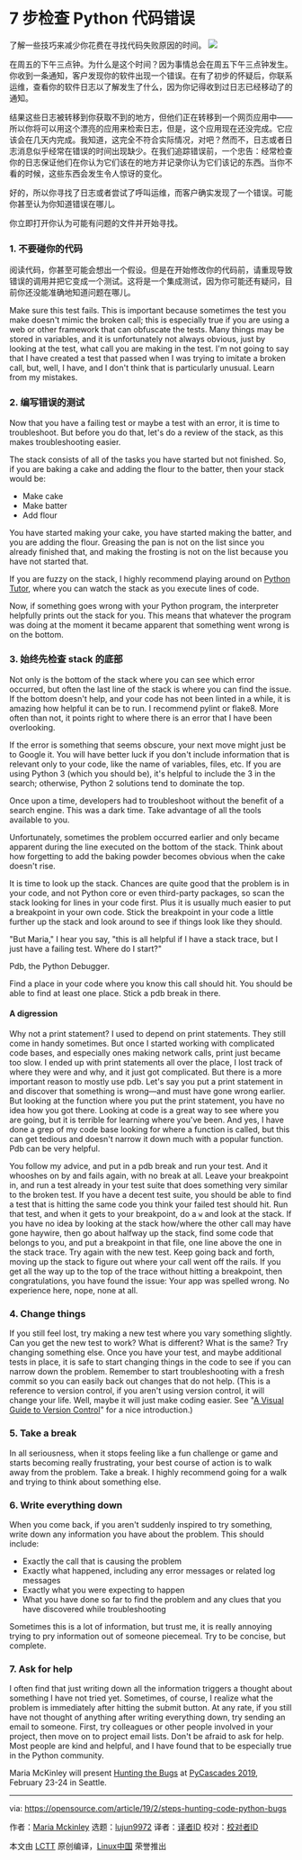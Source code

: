 [#]: collector: (lujun9972)
[#]: translator: (LazyWolfLin)
[#]: reviewer: ( )
[#]: publisher: ( )
[#]: url: ( )
[#]: subject: (7 steps for hunting down Python code bugs)
[#]: via: (https://opensource.com/article/19/2/steps-hunting-code-python-bugs)
[#]: author: (Maria Mckinley https://opensource.com/users/parody)

7 步检查 Python 代码错误
======
了解一些技巧来减少你花费在寻找代码失败原因的时间。
![](https://opensource.com/sites/default/files/styles/image-full-size/public/lead-images/bug-insect-butterfly-diversity-inclusion-2.png?itok=TcC9eews)

在周五的下午三点钟。为什么是这个时间？因为事情总会在周五下午三点钟发生。你收到一条通知，客户发现你的软件出现一个错误。在有了初步的怀疑后，你联系运维，查看你的软件日志以了解发生了什么，因为你记得收到过日志已经移动了的通知。

结果这些日志被转移到你获取不到的地方，但他们正在转移到一个网页应用中——所以你将可以用这个漂亮的应用来检索日志，但是，这个应用现在还没完成。它应该会在几天内完成。我知道，这完全不符合实际情况，对吧？然而不，日志或者日志消息似乎经常在错误的时间出现缺少。在我们追踪错误前，一个忠告：经常检查你的日志保证他们在你认为它们该在的地方并记录你认为它们该记的东西。当你不看的时候，这些东西会发生令人惊讶的变化。

好的，所以你寻找了日志或者尝试了呼叫运维，而客户确实发现了一个错误。可能你甚至认为你知道错误在哪儿。

你立即打开你认为可能有问题的文件并开始寻找。

### 1. 不要碰你的代码

阅读代码，你甚至可能会想出一个假设。但是在开始修改你的代码前，请重现导致错误的调用并把它变成一个测试。这将是一个集成测试，因为你可能还有疑问，目前你还没能准确地知道问题在哪儿。

Make sure this test fails. This is important because sometimes the test you make doesn't mimic the broken call; this is especially true if you are using a web or other framework that can obfuscate the tests. Many things may be stored in variables, and it is unfortunately not always obvious, just by looking at the test, what call you are making in the test. I'm not going to say that I have created a test that passed when I was trying to imitate a broken call, but, well, I have, and I don't think that is particularly unusual. Learn from my mistakes.

### 2. 编写错误的测试

Now that you have a failing test or maybe a test with an error, it is time to troubleshoot. But before you do that, let's do a review of the stack, as this makes troubleshooting easier.

The stack consists of all of the tasks you have started but not finished. So, if you are baking a cake and adding the flour to the batter, then your stack would be:

  * Make cake
  * Make batter
  * Add flour



You have started making your cake, you have started making the batter, and you are adding the flour. Greasing the pan is not on the list since you already finished that, and making the frosting is not on the list because you have not started that.

If you are fuzzy on the stack, I highly recommend playing around on [Python Tutor][1], where you can watch the stack as you execute lines of code.

Now, if something goes wrong with your Python program, the interpreter helpfully prints out the stack for you. This means that whatever the program was doing at the moment it became apparent that something went wrong is on the bottom.

### 3. 始终先检查 stack 的底部

Not only is the bottom of the stack where you can see which error occurred, but often the last line of the stack is where you can find the issue. If the bottom doesn't help, and your code has not been linted in a while, it is amazing how helpful it can be to run. I recommend pylint or flake8. More often than not, it points right to where there is an error that I have been overlooking.

If the error is something that seems obscure, your next move might just be to Google it. You will have better luck if you don't include information that is relevant only to your code, like the name of variables, files, etc. If you are using Python 3 (which you should be), it's helpful to include the 3 in the search; otherwise, Python 2 solutions tend to dominate the top.

Once upon a time, developers had to troubleshoot without the benefit of a search engine. This was a dark time. Take advantage of all the tools available to you.

Unfortunately, sometimes the problem occurred earlier and only became apparent during the line executed on the bottom of the stack. Think about how forgetting to add the baking powder becomes obvious when the cake doesn't rise.

It is time to look up the stack. Chances are quite good that the problem is in your code, and not Python core or even third-party packages, so scan the stack looking for lines in your code first. Plus it is usually much easier to put a breakpoint in your own code. Stick the breakpoint in your code a little further up the stack and look around to see if things look like they should.

"But Maria," I hear you say, "this is all helpful if I have a stack trace, but I just have a failing test. Where do I start?"

Pdb, the Python Debugger.

Find a place in your code where you know this call should hit. You should be able to find at least one place. Stick a pdb break in there.

#### A digression

Why not a print statement? I used to depend on print statements. They still come in handy sometimes. But once I started working with complicated code bases, and especially ones making network calls, print just became too slow. I ended up with print statements all over the place, I lost track of where they were and why, and it just got complicated. But there is a more important reason to mostly use pdb. Let's say you put a print statement in and discover that something is wrong—and must have gone wrong earlier. But looking at the function where you put the print statement, you have no idea how you got there. Looking at code is a great way to see where you are going, but it is terrible for learning where you've been. And yes, I have done a grep of my code base looking for where a function is called, but this can get tedious and doesn't narrow it down much with a popular function. Pdb can be very helpful.

You follow my advice, and put in a pdb break and run your test. And it whooshes on by and fails again, with no break at all. Leave your breakpoint in, and run a test already in your test suite that does something very similar to the broken test. If you have a decent test suite, you should be able to find a test that is hitting the same code you think your failed test should hit. Run that test, and when it gets to your breakpoint, do a `w` and look at the stack. If you have no idea by looking at the stack how/where the other call may have gone haywire, then go about halfway up the stack, find some code that belongs to you, and put a breakpoint in that file, one line above the one in the stack trace. Try again with the new test. Keep going back and forth, moving up the stack to figure out where your call went off the rails. If you get all the way up to the top of the trace without hitting a breakpoint, then congratulations, you have found the issue: Your app was spelled wrong. No experience here, nope, none at all.

### 4. Change things

If you still feel lost, try making a new test where you vary something slightly. Can you get the new test to work? What is different? What is the same? Try changing something else. Once you have your test, and maybe additional tests in place, it is safe to start changing things in the code to see if you can narrow down the problem. Remember to start troubleshooting with a fresh commit so you can easily back out changes that do not help. (This is a reference to version control, if you aren't using version control, it will change your life. Well, maybe it will just make coding easier. See "[A Visual Guide to Version Control][2]" for a nice introduction.)

### 5. Take a break

In all seriousness, when it stops feeling like a fun challenge or game and starts becoming really frustrating, your best course of action is to walk away from the problem. Take a break. I highly recommend going for a walk and trying to think about something else.

### 6. Write everything down

When you come back, if you aren't suddenly inspired to try something, write down any information you have about the problem. This should include:

  * Exactly the call that is causing the problem
  * Exactly what happened, including any error messages or related log messages
  * Exactly what you were expecting to happen
  * What you have done so far to find the problem and any clues that you have discovered while troubleshooting



Sometimes this is a lot of information, but trust me, it is really annoying trying to pry information out of someone piecemeal. Try to be concise, but complete.

### 7. Ask for help

I often find that just writing down all the information triggers a thought about something I have not tried yet. Sometimes, of course, I realize what the problem is immediately after hitting the submit button. At any rate, if you still have not thought of anything after writing everything down, try sending an email to someone. First, try colleagues or other people involved in your project, then move on to project email lists. Don't be afraid to ask for help. Most people are kind and helpful, and I have found that to be especially true in the Python community.

Maria McKinley will present [Hunting the Bugs][3] at [PyCascades 2019][4], February 23-24 in Seattle.

--------------------------------------------------------------------------------

via: https://opensource.com/article/19/2/steps-hunting-code-python-bugs

作者：[Maria Mckinley][a]
选题：[lujun9972][b]
译者：[译者ID](https://github.com/译者ID)
校对：[校对者ID](https://github.com/校对者ID)

本文由 [LCTT](https://github.com/LCTT/TranslateProject) 原创编译，[Linux中国](https://linux.cn/) 荣誉推出

[a]: https://opensource.com/users/parody
[b]: https://github.com/lujun9972
[1]: http://www.pythontutor.com/
[2]: https://betterexplained.com/articles/a-visual-guide-to-version-control/
[3]: https://2019.pycascades.com/talks/hunting-the-bugs
[4]: https://2019.pycascades.com/
